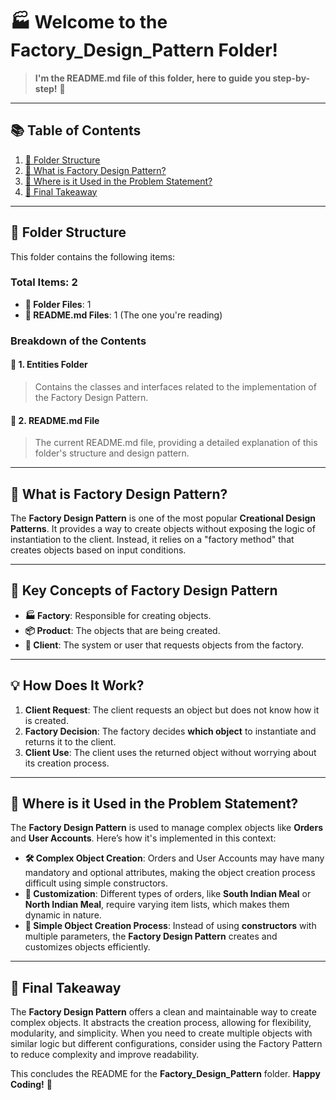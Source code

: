 # 🏭 **Welcome to the Factory_Design_Pattern Folder!**
> **I'm the README.md file of this folder, here to guide you step-by-step!** 🚀

---

## 📚 **Table of Contents**
1. [📂 Folder Structure](#-folder-structure)
2. [🧠 What is Factory Design Pattern?](#-what-is-factory-design-pattern)
3. [📘 Where is it Used in the Problem Statement?](#-where-is-it-used-in-the-problem-statement)
4. [📢 Final Takeaway](#-final-takeaway)

---

## 📂 **Folder Structure**
This folder contains the following items:

### **Total Items: 2**
- **📁 Folder Files**: 1
- **📖 README.md Files**: 1 (The one you're reading)

### **Breakdown of the Contents**
#### 📁 **1. Entities Folder**
> Contains the classes and interfaces related to the implementation of the Factory Design Pattern.

#### 📖 **2. README.md File**
> The current README.md file, providing a detailed explanation of this folder's structure and design pattern.

---

## 🧠 **What is Factory Design Pattern?**
The **Factory Design Pattern** is one of the most popular **Creational Design Patterns**. It provides a way to create objects without exposing the logic of instantiation to the client. Instead, it relies on a "factory method" that creates objects based on input conditions.

---

## 🧩 **Key Concepts of Factory Design Pattern**
- **🏭 Factory**: Responsible for creating objects.
- **📦 Product**: The objects that are being created.
- **🤖 Client**: The system or user that requests objects from the factory.

---

## 💡 **How Does It Work?**
1. **Client Request**: The client requests an object but does not know how it is created.
2. **Factory Decision**: The factory decides **which object** to instantiate and returns it to the client.
3. **Client Use**: The client uses the returned object without worrying about its creation process.

---

## 📘 **Where is it Used in the Problem Statement?**
The **Factory Design Pattern** is used to manage complex objects like **Orders** and **User Accounts**. Here’s how it's implemented in this context:

- **🛠️ Complex Object Creation**: Orders and User Accounts may have many mandatory and optional attributes, making the object creation process difficult using simple constructors.
- **🎨 Customization**: Different types of orders, like **South Indian Meal** or **North Indian Meal**, require varying item lists, which makes them dynamic in nature.
- **🚀 Simple Object Creation Process**: Instead of using **constructors** with multiple parameters, the **Factory Design Pattern** creates and customizes objects efficiently.

---

## 📢 **Final Takeaway**
The **Factory Design Pattern** offers a clean and maintainable way to create complex objects. It abstracts the creation process, allowing for flexibility, modularity, and simplicity. When you need to create multiple objects with similar logic but different configurations, consider using the Factory Pattern to reduce complexity and improve readability.

This concludes the README for the **Factory_Design_Pattern** folder. **Happy Coding!** 🚀
